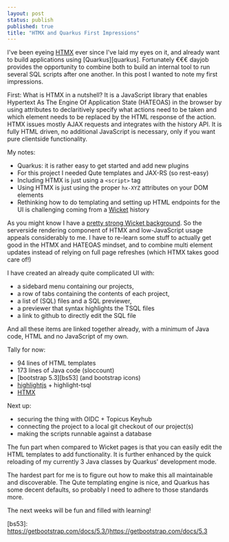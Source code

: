 ```yaml
---
layout: post
status: publish
published: true
title: "HTMX and Quarkus First Impressions"
---
```

I've been eyeing [HTMX][htmx] ever since I've laid my eyes on it, and already want to build applications using [Quarkus][quarkus].
Fortunately €€€ dayjob provides the opportunity to combine both to build an internal tool to run several SQL scripts after one another.
In this post I wanted to note my first impressions.

First: What is HTMX in a nutshell?
It is a JavaScript library that enables Hypertext As The Engine Of Application State (HATEOAS) in the browser by using attributes to declaritively specify what actions need to be taken and which element needs to be replaced by the HTML response of the action.
HTMX issues mostly AJAX requests and integrates with the history API.
It is fully HTML driven, no additional JavaScript is necessary, only if you want pure clientside functionality.

My notes:

- Quarkus: it is rather easy to get started and add new plugins
- For this project I needed Qute templates and JAX-RS (so rest-easy)
- Including HTMX is just using a `<script>` tag
- Using HTMX is just using the proper `hx-XYZ` attributes on your DOM elements
- Rethinking how to do templating and setting up HTML endpoints for the UI is challenging coming from a [Wicket][wicket] history

As you might know I have a [pretty strong Wicket background][wia]. 
So the serverside rendering component of HTMX and low-JavaScript usage appeals considerably to me.
I have to re-learn some stuff to actually get good in the HTMX and HATEOAS mindset, and to combine multi element updates instead of relying on full page refreshes (which HTMX takes good care of!)

I have created an already quite complicated UI with:

- a sidebard menu containing our projects,
- a row of tabs containing the contents of each project,
- a list of (SQL) files and a SQL previewer,
- a previewer that syntax highlights the TSQL files
- a link to github to directly edit the SQL file

And all these items are linked together already, with a minimum of Java code, HTML and no JavaScript of my own.

Tally for now:
- 94 lines of HTML templates
- 173 lines of Java code (sloccount)
- [bootstrap 5.3][bs53] (and bootstrap icons)
- [highlightjs][hljs] + highlight-tsql
- [HTMX][htmx]

Next up:
- securing the thing with OIDC + Topicus Keyhub
- connecting the project to a local git checkout of our project(s)
- making the scripts runnable against a database

The fun part when compared to Wicket pages is that you can easily edit the HTML templates to add functionality.
It is further enhanced by the quick reloading of my currently 3 Java classes by Quarkus' development mode.

The hardest part for me is to figure out how to make this all maintainable and discoverable.
The Qute templating engine is nice, and Quarkus has some decent defaults, so probably I need to adhere to those standards more.

The next weeks will be fun and filled with learning!

[wicket]: https://wicket.apache.org
[wia]: https://wicketinaction.com
[htmx]: https://htmx.org
[hljs]: https://highlightjs.org
[bs53]: https://getbootstrap.com/docs/5.3/)https://getbootstrap.com/docs/5.3
